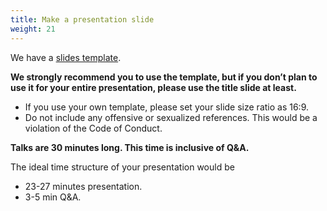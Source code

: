 ```yaml
---
title: Make a presentation slide
weight: 21
---
```


We have a [slides template](https://docs.google.com/presentation/d/1KzXobcBuPZCaBF4klaD_sV9gYz4H_el-_lURw2ivPSw/edit?slide=id.g358a879f230_2_31#slide=id.g358a879f230_2_31). 

**We strongly recommend you to use the template, but if you don’t plan to use it for your entire presentation, please use the title slide at least.**

- If you use your own template, please set your slide size ratio as 16:9.
- Do not include any offensive or sexualized references. This would be a violation of the Code of Conduct.

**Talks are 30 minutes long. This time is inclusive of Q&A.**

The ideal time structure of your presentation would be
- 23-27 minutes presentation.
- 3-5 min Q&A.